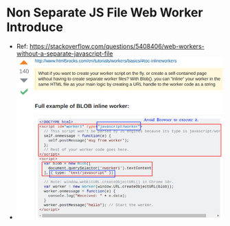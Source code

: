 # Non Separate JS File Web Worker Introduce

- Ref: https://stackoverflow.com/questions/5408406/web-workers-without-a-separate-javascript-file
- ![Alt text](https://raw.githubusercontent.com/scott1028/HTML5-Web-Worker-Study/master/sample01.png "sample01.png")
